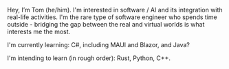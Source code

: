 Hey, I’m Tom (he/him). I'm interested in software / AI and its integration with real-life activities. I'm the rare type of software engineer who spends time outside - bridging the gap between the real and virtual worlds is what interests me the most.

I'm currently learning: C#, including MAUI and Blazor, and Java?

I'm intending to learn (in rough order): Rust, Python, C++.
